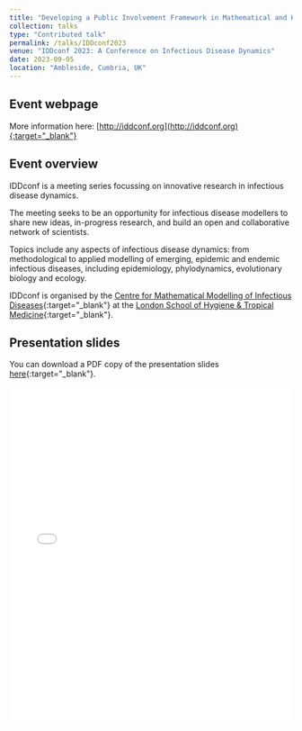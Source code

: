```yaml
---
title: "Developing a Public Involvement Framework in Mathematical and Health Economic Modelling for Vaccination Policy Recommendations"
collection: talks
type: "Contributed talk"
permalink: /talks/IDDconf2023
venue: "IDDconf 2023: A Conference on Infectious Disease Dynamics"
date: 2023-09-05
location: "Ambleside, Cumbria, UK"
---
```


[CMMID_link]: http://cmmid.lshtm.ac.uk
[LSHTM_link]: https://www.lshtm.ac.uk

## Event webpage

More information here: [http://iddconf.org](http://iddconf.org){:target="_blank"}

## Event overview

IDDconf is a meeting series focussing on innovative research in infectious disease dynamics.

The meeting seeks to be an opportunity for infectious disease modellers to share new ideas, in-progress research, and build an open and collaborative network of scientists.

Topics include any aspects of infectious disease dynamics: from methodological to applied modelling of emerging, epidemic and endemic infectious diseases, including epidemiology, phylodynamics, evolutionary biology and ecology.

IDDconf is organised by the [Centre for Mathematical Modelling of Infectious Diseases][CMMID_link]{:target="_blank"} at the [London School of Hygiene & Tropical Medicine][LSHTM_link]{:target="_blank"}.

<!-- <figure>
  <img src="/images/TalkImages/IDDconf2023_TalkPhoto.jpg" alt="Presenting photo"/>
      <figcaption> Presenting my talk at IDDconf 2023.</figcaption>
</figure> -->

## Presentation slides
You can download a PDF copy of the presentation slides [here](/files/TalkSlides/EdHill_IDDconf2023_TalkSlides.pdf){:target="_blank"}.
<iframe src="/files/TalkSlides/EdHill_IDDconf2023_TalkSlides.pdf" width="100%" height="600" frameborder="no" border="0" marginwidth="0" marginheight="0"></iframe>
